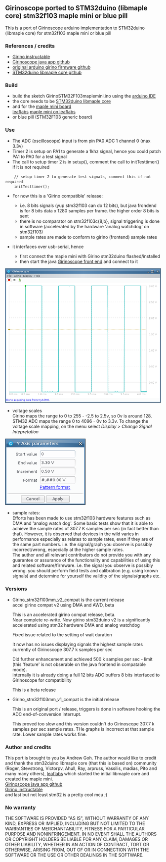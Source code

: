 ## Girinoscope ported to STM32duino (libmaple core) stm32f103 maple mini or blue pill

This is a port of Girinoscope arduino implementation to STM32duino (libmaple core) for stm32f103 maple mini or blue pill

### References / credits
- [Girino instructable](https://www.instructables.com/id/Girino-Fast-Arduino-Oscilloscope/) 
- [Girinoscope java app github](https://github.com/Chatanga/Girinoscope)
- [original arduino girino firmware github](https://github.com/supacyan/girino)
- [STM32duino libmaple core github](https://github.com/rogerclarkmelbourne/Arduino_STM32)

### Build

- build the sketch GirinoSTM32F103maplemini.ino using the 
[arduino IDE](https://www.arduino.cc/en/Main/Software)
- the core needs to be [STM32duino libmaple core](https://github.com/rogerclarkmelbourne/Arduino_STM32) 
- and for the [maple mini board](https://wiki.stm32duino.com/index.php?title=Maple_Mini)  
[leaflabs](https://www.leaflabs.com/maple) 
[maple mini on leaflabs](http://docs.leaflabs.com/static.leaflabs.com/pub/leaflabs/maple-docs/0.0.12/hardware/maple-mini.html)
- or blue pill (STM32F103 generic board)


### Use

- The ADC (oscilloscope) input is from pin PA0 ADC 1 channel 0 (max 3.3v)  
- Timer 2 is setup on PA1 to generate a 1khz signal, hence you could 
patch PA1 to PA0 for a test signal
- The call to setup timer 2 is in setup(), comment the call to initTesttimer() if it is not required  
```
	// setup timer 2 to generate test signals, comment this if not required  
	initTesttimer();
```
- For now this is a 'Girino compatible' release:  
  * i.e. 8 bits signals (yup stm32f103 can do 12 bits), but java frondend is for 8 bits data x 1280 samples per frame. the higher order 8 bits is sent  
  * there is no comparator on stm32f103c{8,b}, signal triggering is done in software 
  (accelerated by the hardware 'analog watchdog' on stm32f103)     
  * sample rates are made to conform to girino (frontend) sample rates 

- it interfaces over usb-serial, hence
  * first connect the maple mini with Girino stm32duino flashed/installed
  * then start the java [Girinoscope front end](https://github.com/Chatanga/Girinoscope) and connect to it

![screen print](screen_print1.png "screen print")

- voltage scales  
   Girino maps the range to 0 to 255 - -2.5 to 2.5v, so 0v is around 128.    
   STM32 ADC maps the range 0 to 4096 - 0v to 3.3v. 
   To change the voltage scale mapping, on the menu select *Display > Change Signal Intepretation*

![screen print](v_intep.png "voltage intepretation")

- sample rates:  
  Efforts has been made to use stm32f103 hardware features such as DMA and 'analog watch dog'.
  Some basic tests show that it is able to achieve the sample rates of 307.7 K samples per sec
  (in fact better than that).  However, it is observed that devices in the wild varies in
  performance especially as relates to sample rates, even if they are of the same part numbers.
  i.e. the signal/graph you observe is possibly incorrect/wrong, especially at the higher
  sample rates.  
  The author and all relevant contributors do not provide you with any guarantee or assurance
  of the functionality and capabilities of using this and related software/firmware. i.e. the
  signal you observe is possibly wrong. you should perform field tests and calibration (e.g.
  using known signals) and determine for yourself the validity of the signals/graphs etc.

### Versions

- Girino_stm32f103mm_v2_compat is the current release  
  accel girino compat v2 using DMA and AWD, beta

  This is an accelerated girino compat release, beta.  
  Near complete re-write. Now girino stm32duino v2 is a significantly accelerated using 
  stm32 hardware DMA and analog watchdog

  Fixed issue related to the setting of wait duration

  It now has no issues displaying signals the highest sample rates
  currently of Girinoscope 307.7 k samples per sec

  Did further enhancement and achieved 500 k samples per sec - limit
  (this 'feature' is not obserable on the java frontend in compatable mode).  
  internally it is already doing a full 12 bits ADC buffers
  8 bits interfaced to Girinoscope for compatibility

  This is a beta release

- Girino_stm32f103mm_v1_compat is the initial release
  
  This is an original port / release, triggers is done in software
  hooking the ADC end-of-conversion interrupt.
  
  This proved too slow and this version couldn't do Girinoscope 307.7 k 
  samples per sec sample rates. THe graphs is incorrect at that sample rate.
  Lower sample rates works fine.
  

### Author and credits 

  This port is brought to you by Andrew Goh.
  The author would like to credit and thank the stm32duino libmaple core (that this is based on) 
  community (Roger, Stevstrong, Victorpv, Ahull, Ray, arpruss, Vassilis, madias, Pito and
  many many others), [leaflabs](https://www.leaflabs.com/maple) which started the initial 
  libmaple core and created the maple mini.  
  [Girinoscope java app github](https://github.com/Chatanga/Girinoscope)  
  [Girino instructable](https://www.instructables.com/id/Girino-Fast-Arduino-Oscilloscope/)    
  and last but not least stm32 is a pretty cool mcu ;)  
  

### No warranty

THE SOFTWARE IS PROVIDED "AS IS", WITHOUT WARRANTY OF ANY KIND, EXPRESS OR IMPLIED, INCLUDING BUT NOT LIMITED TO THE WARRANTIES OF MERCHANTABILITY, FITNESS FOR A PARTICULAR PURPOSE AND NONINFRINGEMENT. IN NO EVENT SHALL THE AUTHORS OR COPYRIGHT HOLDERS BE LIABLE FOR ANY CLAIM, DAMAGES OR OTHER LIABILITY, WHETHER IN AN ACTION OF CONTRACT, TORT OR OTHERWISE, ARISING FROM, OUT OF OR IN CONNECTION WITH THE SOFTWARE OR THE USE OR OTHER DEALINGS IN THE SOFTWARE.   

